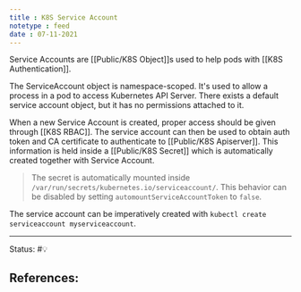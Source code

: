 ```yaml
---
title : K8S Service Account
notetype : feed
date : 07-11-2021
---
```


Service Accounts are [[Public/K8S Object]]s used to help pods with [[K8S Authentication]].

The ServiceAccount object is namespace-scoped. It's used to allow a process in a pod to access Kubernetes API Server. There exists a default service account object, but it has no permissions attached to it.

When a new Service Account is created, proper access should be given through [[K8S RBAC]]. The service account can then be used to obtain auth token and CA certificate to authenticate to [[Public/K8S Apiserver]]. This information is held inside a [[Public/K8S Secret]] which is automatically created together with Service Account. 

> The secret is automatically mounted inside `/var/run/secrets/kubernetes.io/serviceaccount/`. This behavior can be disabled by setting `automountServiceAccountToken` to `false`.


The service account can be imperatively created with `kubectl create serviceaccount myserviceaccount`.

-----

Status: #💡 

References:
- 
